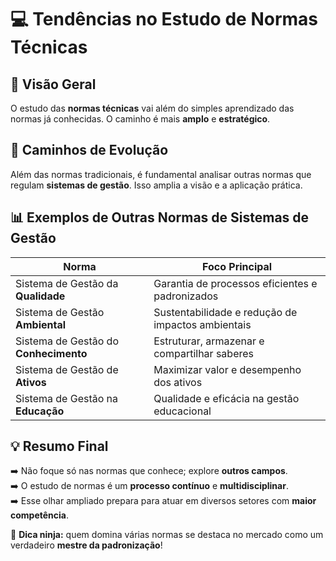# &#x1F4BB; Tendências no Estudo de Normas Técnicas

## &#x1F4D6; Visão Geral
O estudo das **normas técnicas** vai além do simples aprendizado das normas já conhecidas. O caminho é mais **amplo** e **estratégico**.

## &#x1F52C; Caminhos de Evolução
Além das normas tradicionais, é fundamental analisar outras normas que regulam **sistemas de gestão**. Isso amplia a visão e a aplicação prática.

## &#x1F4CA; Exemplos de Outras Normas de Sistemas de Gestão

| Norma                                   | Foco Principal                                   |
|-----------------------------------------|-------------------------------------------------|
| Sistema de Gestão da **Qualidade**      | Garantia de processos eficientes e padronizados |
| Sistema de Gestão **Ambiental**         | Sustentabilidade e redução de impactos ambientais |
| Sistema de Gestão do **Conhecimento**   | Estruturar, armazenar e compartilhar saberes     |
| Sistema de Gestão de **Ativos**         | Maximizar valor e desempenho dos ativos          |
| Sistema de Gestão na **Educação**       | Qualidade e eficácia na gestão educacional       |

## &#x1F4A1; Resumo Final
➡️ Não foque só nas normas que conhece; explore **outros campos**.  
➡️ O estudo de normas é um **processo contínuo** e **multidisciplinar**.  
➡️ Esse olhar ampliado prepara para atuar em diversos setores com **maior competência**.  

&#x1F680; **Dica ninja:** quem domina várias normas se destaca no mercado como um verdadeiro **mestre da padronização**!

